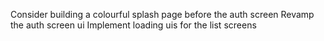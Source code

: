 Consider building a colourful splash page before the auth screen
Revamp the auth screen ui
Implement loading uis for the list screens
